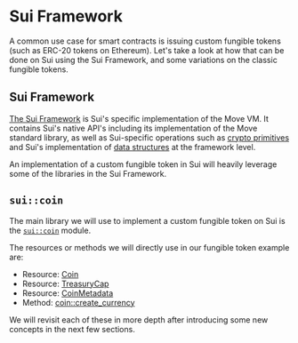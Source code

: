 # Sui Framework

A common use case for smart contracts is issuing custom fungible tokens (such as ERC-20 tokens on Ethereum). Let's take a look at how that can be done on Sui using the Sui Framework, and some variations on the classic fungible tokens.

## Sui Framework

[The Sui Framework](https://github.com/MystenLabs/sui/tree/main/crates/sui-framework/docs) is Sui's specific implementation of the Move VM. It contains Sui's native API's including its implementation of the Move standard library, as well as Sui-specific operations such as [crypto primitives](https://github.com/MystenLabs/sui/blob/main/crates/sui-framework/docs/sui/groth16.md) and Sui's implementation of [data structures](https://github.com/MystenLabs/sui/blob/main/crates/sui-framework/docs/sui/url.md) at the framework level.

An implementation of a custom fungible token in Sui will heavily leverage some of the libraries in the Sui Framework.

## `sui::coin`

The main library we will use to implement a custom fungible token on Sui is the [`sui::coin`](https://github.com/MystenLabs/sui/blob/main/crates/sui-framework/docs/sui/coin.md) module.

The resources or methods we will directly use in our fungible token example are:

- Resource: [Coin](https://github.com/MystenLabs/sui/blob/main/crates/sui-framework/docs/sui/coin.md#resource-coin)
- Resource: [TreasuryCap](https://github.com/MystenLabs/sui/blob/main/crates/sui-framework/docs/sui/coin.md#resource-treasurycap)
- Resource: [CoinMetadata](https://github.com/MystenLabs/sui/blob/main/crates/sui-framework/docs/sui/coin.md#resource-coinmetadata)
- Method: [coin::create_currency](https://github.com/MystenLabs/sui/blob/main/crates/sui-framework/docs/sui/coin.md#0x2_coin_create_currency)

We will revisit each of these in more depth after introducing some new concepts in the next few sections.
